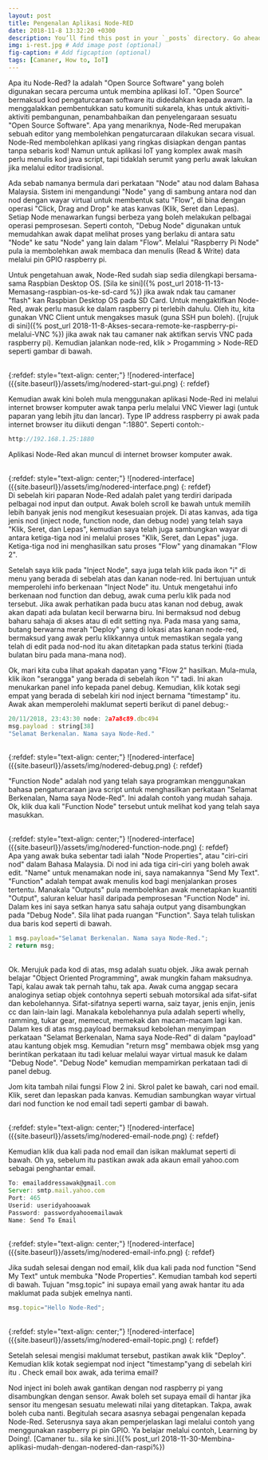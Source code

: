 ```yaml
---
layout: post
title: Pengenalan Aplikasi Node-RED
date: 2018-11-8 13:32:20 +0300
description: You’ll find this post in your `_posts` directory. Go ahead and edit it and re-build the site to see your changes. # Add post description (optional)
img: i-rest.jpg # Add image post (optional)
fig-caption: # Add figcaption (optional)
tags: [Camaner, How to, IoT]
---
```

Apa itu Node-Red? Ia adalah "Open Source Software" yang boleh digunakan secara percuma untuk membina aplikasi IoT. "Open Source" bermaksud kod pengaturcaraan software itu didedahkan kepada awam. Ia menggalakkan pembentukkan satu komuniti sukarela, khas untuk aktiviti-aktiviti pembangunan, penambahbaikan dan penyelengaraan sesuatu "Open Source Software". Apa yang menariknya, Node-Red merupakan sebuah editor yang membolehkan pengaturcaraan dilakukan secara visual. Node-Red membolehkan aplikasi yang ringkas disiapkan dengan pantas tanpa sebaris kod! Namun untuk aplikasi IoT yang komplex awak masih perlu menulis kod java script, tapi tidaklah serumit yang perlu awak lakukan jika melalui editor tradisional. 

Ada sebab namanya bermula dari perkataan "Node" atau nod dalam Bahasa Malaysia. Sistem ini mengandungi "Node" yang di sambung antara nod dan nod dengan wayar virtual untuk membentuk satu "Flow", di bina dengan operasi "Click, Drag and Drop" ke atas kanvas (Klik, Seret dan Lepas). Setiap Node menawarkan fungsi berbeza yang boleh melakukan pelbagai operasi pemprosesan. Seperti contoh, "Debug Node" digunakan untuk memudahkan awak dapat melihat proses yang berlaku di antara satu "Node" ke satu "Node" yang lain dalam "Flow". Melalui "Raspberry Pi Node" pula ia membolehkan awak membaca dan menulis (Read & Write) data melalui pin GPIO raspberry pi. 

 Untuk pengetahuan awak, Node-Red sudah siap sedia dilengkapi bersama-sama Raspbian Desktop OS. [Sila ke sini]({% post_url 2018-11-13-Memasang-raspbian-os-ke-sd-card %}) jika awak ndak tau camaner "flash" kan Raspbian Desktop OS pada SD Card. Untuk mengaktifkan Node-Red, awak perlu masuk ke dalam raspberry pi terlebih dahulu. Oleh itu, kita gunakan VNC Client untuk mengakses masuk (guna SSH pun boleh). ([rujuk di sini]({% post_url 2018-11-8-Akses-secara-remote-ke-raspberry-pi-melalui-VNC %}) jika awak nak tau camaner nak aktifkan servis VNC pada raspberry pi). Kemudian jalankan node-red, klik > Progamming > Node-RED seperti gambar di bawah.

 <br/>
{:refdef: style="text-align: center;"}
![nodered-interface]({{site.baseurl}}/assets/img/nodered-start-gui.png)
{: refdef}
<br/>
 
Kemudian awak kini boleh mula menggunakan aplikasi Node-Red ini melalui internet browser komputer awak tanpa perlu melalui VNC Viewer lagi (untuk paparan yang lebih jitu dan lancar). Type IP address raspberry pi awak pada internet browser itu diikuti dengan ":1880". Seperti contoh:-

```javascript
http://192.168.1.25:1880
```

Aplikasi Node-Red akan muncul di internet browser komputer awak.

<br/>
{:refdef: style="text-align: center;"}
![nodered-interface]({{site.baseurl}}/assets/img/nodered-interface.png)
{: refdef}
<br/>
Di sebelah kiri paparan Node-Red adalah palet yang terdiri daripada pelbagai nod input dan output. Awak boleh scroll ke bawah untuk memilih lebih banyak jenis nod mengikut kesesuaian projek. Di atas kanvas, ada tiga jenis nod (inject node, function node, dan debug node) yang telah saya "Klik, Seret, dan Lepas", kemudian saya telah juga sambungkan wayar di antara ketiga-tiga nod ini melalui proses "Klik, Seret, dan Lepas" juga. Ketiga-tiga nod ini menghasilkan satu proses "Flow" yang dinamakan "Flow 2". 

Setelah saya klik pada "Inject Node", saya juga telah klik pada ikon "i" di menu yang berada di sebelah atas dan kanan node-red. Ini bertujuan untuk memperolehi info berkenaan "Inject Node" itu. Untuk mengetahui info berkenaan nod function dan debug, awak cuma perlu klik pada nod tersebut. Jika awak perhatikan pada bucu atas kanan nod debug, awak akan dapati ada bulatan kecil berwarna biru. Ini bermaksud nod debug baharu sahaja di akses atau di edit setting nya. Pada masa yang sama, butang berwarna merah "Deploy" yang di lokasi atas kanan node-red, bermaksud yang awak perlu klikkannya untuk memastikan segala yang telah di edit pada nod-nod itu akan ditetapkan pada status terkini (tiada bulatan biru pada mana-mana nod).

Ok, mari kita cuba lihat apakah dapatan yang "Flow 2" hasilkan. Mula-mula, klik ikon "serangga" yang berada di sebelah ikon "i" tadi. Ini akan menukarkan panel info kepada panel debug. Kemudian, klik kotak segi empat yang berada di sebelah kiri nod inject bernama "timestamp" itu. Awak akan memperolehi maklumat seperti berikut di panel debug:-
<br/>
```javascript
20/11/2018, 23:43:30 node: 2a7a8c89.dbc494
msg.payload : string[38]
"Selamat Berkenalan. Nama saya Node-Red."
```
<br/>
{:refdef: style="text-align: center;"}
![nodered-interface]({{site.baseurl}}/assets/img/nodered-debug.png)
{: refdef}
<br/>

"Function Node" adalah nod yang telah saya programkan menggunakan bahasa pengaturcaraan java script untuk menghasilkan perkataan "Selamat Berkenalan, Nama saya Node-Red". Ini adalah contoh yang mudah sahaja. Ok, klik dua kali "Function Node" tersebut untuk melihat kod yang telah saya masukkan.

<br/>
{:refdef: style="text-align: center;"}
![nodered-interface]({{site.baseurl}}/assets/img/nodered-function-node.png)
{: refdef}
<br/>
Apa yang awak buka sebentar tadi ialah "Node Properties", atau "ciri-ciri nod" dalam Bahasa Malaysia. Di nod ini ada tiga ciri-ciri yang boleh awak edit. "Name" untuk menamakan node ini, saya namakannya "Send My Text". "Function" adalah tempat awak menulis kod bagi menjalankan proses tertentu. Manakala "Outputs" pula membolehkan awak menetapkan kuantiti "Output", saluran keluar hasil daripada pemprosesan "Function Node" ini. Dalam kes ini saya setkan hanya satu sahaja output yang disambungkan pada "Debug Node". Sila lihat pada ruangan "Function". Saya telah tuliskan dua baris kod seperti di bawah.
<br/>

```javascript
1 msg.payload="Selamat Berkenalan. Nama saya Node-Red.";
2 return msg;
```
<br/>
Ok. Merujuk pada kod di atas, msg adalah suatu objek. Jika awak pernah belajar "Object Oriented Programming", awak mungkin faham maksudnya. Tapi, kalau awak tak pernah tahu, tak apa. Awak cuma anggap secara analoginya setiap objek contohnya seperti sebuah motorsikal ada sifat-sifat dan kebolehannya. Sifat-sifatnya seperti warna, saiz tayar, jenis enjin, jenis cc dan lain-lain lagi. Manakala kebolehannya pula adalah seperti whelly, ramming, tukar gear, memecut, memekak dan macam-macam lagi kan. Dalam kes di atas msg.payload bermaksud kebolehan menyimpan perkataan "Selamat Berkenalan, Nama saya Node-Red" di dalam "payload" atau kantung objek msg. Kemudian "return msg" membawa objek msg yang berintikan perkataan itu tadi keluar melalui wayar virtual masuk ke dalam "Debug Node". "Debug Node" kemudian mempamirkan perkataan tadi di panel debug.

Jom kita tambah nilai fungsi Flow 2 ini. Skrol palet ke bawah, cari nod email. Klik, seret dan lepaskan pada kanvas. Kemudian sambungkan wayar virtual dari nod function ke nod email tadi seperti gambar di bawah. 

<br/>
{:refdef: style="text-align: center;"}
![nodered-interface]({{site.baseurl}}/assets/img/nodered-email-node.png)
{: refdef}
<br/>


Kemudian klik dua kali pada nod email dan isikan maklumat seperti di bawah. Oh ya, sebelum itu pastikan awak ada akaun email yahoo.com sebagai penghantar email.

```javascript
To: emailaddressawak@gmail.com
Server: smtp.mail.yahoo.com
Port: 465
Userid: useridyahooawak
Password: passwordyahooemailawak
Name: Send To Email
```

<br/>
{:refdef: style="text-align: center;"}
![nodered-interface]({{site.baseurl}}/assets/img/nodered-email-info.png)
{: refdef}
<br/>

Jika sudah selesai dengan nod email, klik dua kali pada nod function "Send My Text" untuk membuka "Node Properties". Kemudian tambah kod seperti di bawah. Tujuan "msg.topic" ini supaya email yang awak hantar itu ada maklumat pada subjek emelnya nanti.

```javascript
msg.topic="Hello Node-Red";
```
<br/>
{:refdef: style="text-align: center;"}
![nodered-interface]({{site.baseurl}}/assets/img/nodered-email-topic.png)
{: refdef}
<br/>

Setelah selesai mengisi maklumat tersebut, pastikan awak klik "Deploy". Kemudian klik kotak segiempat nod inject "timestamp"yang di sebelah kiri itu . Check email box awak, ada terima email? 

Nod inject ini boleh awak gantikan dengan nod raspberry pi yang disambungkan dengan sensor. Awak boleh set supaya email di hantar jika sensor itu mengesan sesuatu melewati nilai yang ditetapkan. Takpa, awak boleh cuba nanti. Begitulah secara asasnya sebagai pengenalan kepada Node-Red. Seterusnya saya akan pemperjelaskan lagi melalui contoh yang menggunakan raspberry pi pin GPIO. Ya belajar melalui contoh, Learning by Doing!. [Camaner tu.. sila ke sini.]({% post_url 2018-11-30-Membina-aplikasi-mudah-dengan-nodered-dan-raspi%})












